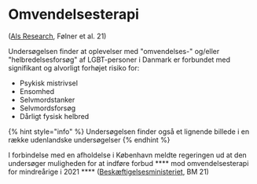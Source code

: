 # Omvendelsesterapi

([Als Research](https://www.alsresearch.dk/uploads/Omvendelsesterapi\_Als\_Research.pdf), Følner et al. 21)

Undersøgelsen finder at oplevelser med "omvendelses-" og/eller "helbredelsesforsøg" af LGBT-personer i Danmark er forbundet med signifikant og alvorligt forhøjet risiko for:

* Psykisk mistrivsel
* Ensomhed
* Selvmordstanker
* Selvmordsforsøg
* Dårligt fysisk helbred

{% hint style="info" %}
Undersøgelsen finder også et lignende billede i en række udenlandske undersøgelser
{% endhint %}

I forbindelse med en afholdelse i København meldte regeringen ud at den undersøger muligheden for at indføre forbud **** mod omvendelsesterapi for mindreårige i 2021 **** ([Beskæftigelsesministeriet](https://bm.dk/nyheder-presse/pressemeddelelser/2021/08/regeringen-vil-undersoege-muligheden-for-at-indfoere-forbud-mod-omvendelsesterapi-over-for-mindreaarige/), BM 21)
